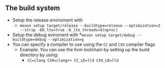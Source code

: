 ## The build system
- Setup the release enviroment with 
  * ```meson setup target/release --buildtype=release --optimization=3 --strip -Db_lto=true -b_lto_threads=$(nproc)```
- Setup the debug eviroment with
  *`meson setup target/debug --buildtype=debug --optimization=g`
- You can specify a compiler to use using the `CC` and `CXX` compiler flags
  * Example: You can use the llvm toolchain by setting up the build directory by using:
    * `CC=clang CXX=clang++ CC_LD=lld CXX_LD=lld`
